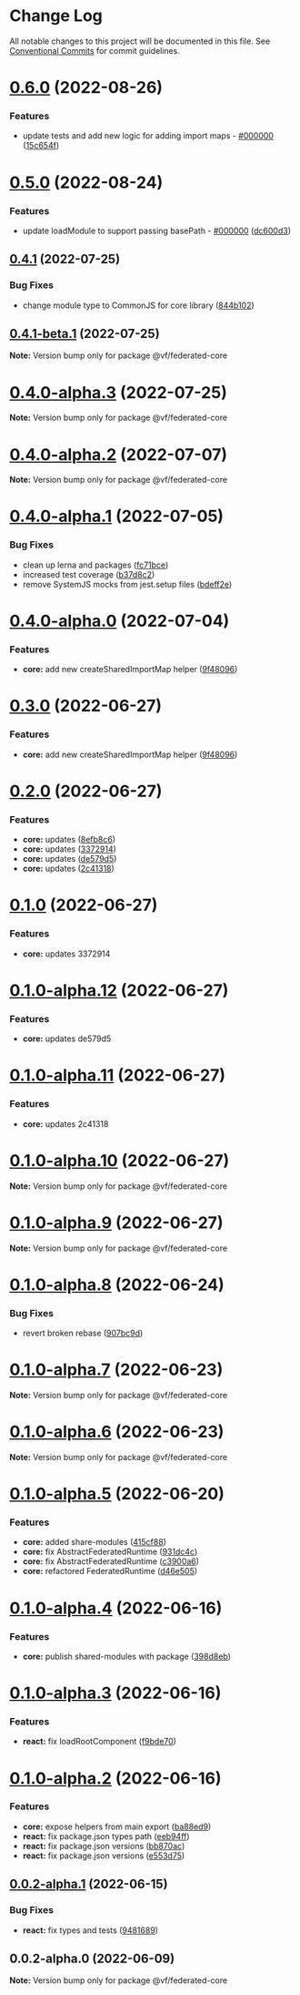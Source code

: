 # Change Log

All notable changes to this project will be documented in this file.
See [Conventional Commits](https://conventionalcommits.org) for commit guidelines.

# [0.6.0](https://vfuk-digital.visualstudio.com/Digital/_git/lib-web-federation-utils/compare/@vf/federated-core@0.5.0...@vf/federated-core@0.6.0) (2022-08-26)


### Features

* update tests and add new logic for adding import maps - [#000000](https://vfuk-digital.visualstudio.com/Digital/_git/lib-web-federation-utils/issues/000000) ([15c654f](https://vfuk-digital.visualstudio.com/Digital/_git/lib-web-federation-utils/commits/15c654f0800139b0bddbbc212f701a61d2d69858))





# [0.5.0](https://vfuk-digital.visualstudio.com/Digital/_git/lib-web-federation-utils/compare/@vf/federated-core@0.4.1...@vf/federated-core@0.5.0) (2022-08-24)


### Features

* update loadModule to support passing basePath - [#000000](https://vfuk-digital.visualstudio.com/Digital/_git/lib-web-federation-utils/issues/000000) ([dc600d3](https://vfuk-digital.visualstudio.com/Digital/_git/lib-web-federation-utils/commits/dc600d3318c8d2de11f5886b0e99d9a8604bc3da))





## [0.4.1](https://vfuk-digital.visualstudio.com/Digital/_git/lib-web-federation-utils/compare/@vf/federated-core@0.4.0-alpha.1...@vf/federated-core@0.4.1) (2022-07-25)


### Bug Fixes

* change module type to CommonJS for core library ([844b102](https://vfuk-digital.visualstudio.com/Digital/_git/lib-web-federation-utils/commits/844b102775bcc533a3049f2a3dc987de63a278d9))





## [0.4.1-beta.1](https://vfuk-digital.visualstudio.com/Digital/_git/lib-web-federation-utils/compare/@vf/federated-core@0.4.0-alpha.2...@vf/federated-core@0.4.1-beta.1) (2022-07-25)

**Note:** Version bump only for package @vf/federated-core





# [0.4.0-alpha.3](https://dev.azure.com/vfuk-digital/Digital/_git/lib-web-federation-utils/compare/@vf/federated-core@0.4.0-alpha.2...@vf/federated-core@0.4.0-alpha.3) (2022-07-25)

**Note:** Version bump only for package @vf/federated-core





# [0.4.0-alpha.2](https://vfuk-digital.visualstudio.com/Digital/_git/lib-web-federation-utils/compare/@vf/federated-core@0.4.0-alpha.1...@vf/federated-core@0.4.0-alpha.2) (2022-07-07)

**Note:** Version bump only for package @vf/federated-core





# [0.4.0-alpha.1](https://vfuk-digital.visualstudio.com/Digital/_git/lib-web-federation-utils/compare/@vf/federated-core@0.4.0-alpha.0...@vf/federated-core@0.4.0-alpha.1) (2022-07-05)


### Bug Fixes

* clean up lerna and packages ([fc71bce](https://vfuk-digital.visualstudio.com/Digital/_git/lib-web-federation-utils/commits/fc71bceea2880b9d479d95903c6eea67fc2ee27f))
* increased test coverage ([b37d8c2](https://vfuk-digital.visualstudio.com/Digital/_git/lib-web-federation-utils/commits/b37d8c2fa7a9df72e5b41e70d574bb7d93770dc5))
* remove SystemJS mocks from jest.setup files ([bdeff2e](https://vfuk-digital.visualstudio.com/Digital/_git/lib-web-federation-utils/commits/bdeff2e4e8e5f8768afb878da28253cbf1171260))





# [0.4.0-alpha.0](https://vfuk-digital.visualstudio.com/Digital/_git/lib-web-federation-utils/compare/@vf/federated-core@0.2.0...@vf/federated-core@0.4.0-alpha.0) (2022-07-04)


### Features

* **core:** add new createSharedImportMap helper ([9f48096](https://vfuk-digital.visualstudio.com/Digital/_git/lib-web-federation-utils/commits/9f48096cbd4756a13c3e1b9d3574bbd41685b211))





# [0.3.0](https://vfuk-digital.visualstudio.com/Digital/_git/lib-web-federation-utils/compare/@vf/federated-core@0.2.0...@vf/federated-core@0.3.0) (2022-06-27)


### Features

* **core:** add new createSharedImportMap helper ([9f48096](https://vfuk-digital.visualstudio.com/Digital/_git/lib-web-federation-utils/commits/9f48096cbd4756a13c3e1b9d3574bbd41685b211))





# [0.2.0](https://vfuk-digital.visualstudio.com/Digital/_git/lib-web-federation-utils/compare/@vf/federated-core@0.1.0-alpha.6...@vf/federated-core@0.2.0) (2022-06-27)


### Features

* **core:** updates ([8efb8c6](https://vfuk-digital.visualstudio.com/Digital/_git/lib-web-federation-utils/commits/8efb8c677d8ae781f4d6fe858223952749a49b73))
* **core:** updates ([3372914](https://vfuk-digital.visualstudio.com/Digital/_git/lib-web-federation-utils/commits/3372914eb8059873dae677c1db41418c6c5c9793))
* **core:** updates ([de579d5](https://vfuk-digital.visualstudio.com/Digital/_git/lib-web-federation-utils/commits/de579d50e3c8e0f3d22561e8f6e0666d566ac393))
* **core:** updates ([2c41318](https://vfuk-digital.visualstudio.com/Digital/_git/lib-web-federation-utils/commits/2c413188f59c6a09bed731a994e05d814caf84d2))





# [0.1.0](/compare/@vf/federated-core@0.1.0-alpha.12...@vf/federated-core@0.1.0) (2022-06-27)


### Features

* **core:** updates 3372914





# [0.1.0-alpha.12](/compare/@vf/federated-core@0.1.0-alpha.11...@vf/federated-core@0.1.0-alpha.12) (2022-06-27)


### Features

* **core:** updates de579d5





# [0.1.0-alpha.11](/compare/@vf/federated-core@0.1.0-alpha.6...@vf/federated-core@0.1.0-alpha.11) (2022-06-27)


### Features

* **core:** updates 2c41318





# [0.1.0-alpha.10](/compare/@vf/federated-core@0.1.0-alpha.6...@vf/federated-core@0.1.0-alpha.10) (2022-06-27)

**Note:** Version bump only for package @vf/federated-core





# [0.1.0-alpha.9](https://vfuk-digital.visualstudio.com/Digital/_git/lib-web-federation-utils/compare/@vf/federated-core@0.1.0-alpha.8...@vf/federated-core@0.1.0-alpha.9) (2022-06-27)

**Note:** Version bump only for package @vf/federated-core





# [0.1.0-alpha.8](https://vfuk-digital.visualstudio.com/Digital/_git/lib-web-federation-utils/compare/@vf/federated-core@0.1.0-alpha.7...@vf/federated-core@0.1.0-alpha.8) (2022-06-24)


### Bug Fixes

* revert broken rebase ([907bc9d](https://vfuk-digital.visualstudio.com/Digital/_git/lib-web-federation-utils/commits/907bc9dae2947d745faa1ec4ef314fa7923a6ae9))





# [0.1.0-alpha.7](https://vfuk-digital.visualstudio.com/Digital/_git/lib-web-federation-utils/compare/@vf/federated-core@0.1.0-alpha.6...@vf/federated-core@0.1.0-alpha.7) (2022-06-23)

**Note:** Version bump only for package @vf/federated-core





# [0.1.0-alpha.6](https://vfuk-digital.visualstudio.com/Digital/_git/lib-web-federation-utils/compare/@vf/federated-core@0.1.0-alpha.5...@vf/federated-core@0.1.0-alpha.6) (2022-06-23)

**Note:** Version bump only for package @vf/federated-core





# [0.1.0-alpha.5](https://vfuk-digital.visualstudio.com/Digital/_git/lib-web-federation-utils/compare/@vf/federated-core@0.1.0-alpha.4...@vf/federated-core@0.1.0-alpha.5) (2022-06-20)


### Features

* **core:** added share-modules ([415cf88](https://vfuk-digital.visualstudio.com/Digital/_git/lib-web-federation-utils/commits/415cf884115af81091a3decd3455f578c9a66a3d))
* **core:** fix AbstractFederatedRuntime ([931dc4c](https://vfuk-digital.visualstudio.com/Digital/_git/lib-web-federation-utils/commits/931dc4c77d747f473e1366c99a6f7d2906b51c49))
* **core:** fix AbstractFederatedRuntime ([c3900a6](https://vfuk-digital.visualstudio.com/Digital/_git/lib-web-federation-utils/commits/c3900a6ac61ef7832175c496497a71e6de22b0a4))
* **core:** refactored FederatedRuntime ([d46e505](https://vfuk-digital.visualstudio.com/Digital/_git/lib-web-federation-utils/commits/d46e505b2b81f0711504817e5399c9c717e20fd8))





# [0.1.0-alpha.4](https://vfuk-digital.visualstudio.com/Digital/_git/lib-web-federation-utils/compare/@vf/federated-core@0.1.0-alpha.3...@vf/federated-core@0.1.0-alpha.4) (2022-06-16)


### Features

* **core:** publish shared-modules with package ([398d8eb](https://vfuk-digital.visualstudio.com/Digital/_git/lib-web-federation-utils/commits/398d8ebd8ccc09f70f2c04886ac0ef3d06c5ee04))





# [0.1.0-alpha.3](https://vfuk-digital.visualstudio.com/Digital/_git/lib-web-federation-utils/compare/@vf/federated-core@0.1.0-alpha.2...@vf/federated-core@0.1.0-alpha.3) (2022-06-16)


### Features

* **react:** fix loadRootComponent ([f9bde70](https://vfuk-digital.visualstudio.com/Digital/_git/lib-web-federation-utils/commits/f9bde70cede993d41243d29d3ea6d76932f9c341))





# [0.1.0-alpha.2](https://vfuk-digital.visualstudio.com/Digital/_git/lib-web-federation-utils/compare/@vf/federated-core@0.0.2-alpha.1...@vf/federated-core@0.1.0-alpha.2) (2022-06-16)


### Features

* **core:** expose helpers from main export ([ba88ed9](https://vfuk-digital.visualstudio.com/Digital/_git/lib-web-federation-utils/commits/ba88ed9f312cff961723c58a9a76fabddd21adc7))
* **react:** fix package.json types path ([eeb94ff](https://vfuk-digital.visualstudio.com/Digital/_git/lib-web-federation-utils/commits/eeb94ffd67da4467da9ebd7cf8879cb7563aa5e6))
* **react:** fix package.json versions ([bb870ac](https://vfuk-digital.visualstudio.com/Digital/_git/lib-web-federation-utils/commits/bb870ac2e1977b8a890d9b94961f807566919339))
* **react:** fix package.json versions ([e553d75](https://vfuk-digital.visualstudio.com/Digital/_git/lib-web-federation-utils/commits/e553d75860456f5d7fcf371b10cdccc6a7eafee4))





## [0.0.2-alpha.1](https://vfuk-digital.visualstudio.com/Digital/_git/lib-web-federation-utils/compare/@vf/federated-core@0.0.2-alpha.0...@vf/federated-core@0.0.2-alpha.1) (2022-06-15)


### Bug Fixes

* **react:** fix types and tests ([9481689](https://vfuk-digital.visualstudio.com/Digital/_git/lib-web-federation-utils/commits/9481689fec88fbcbae8c710e0f941c8e342eaf86))





## 0.0.2-alpha.0 (2022-06-09)

**Note:** Version bump only for package @vf/federated-core
